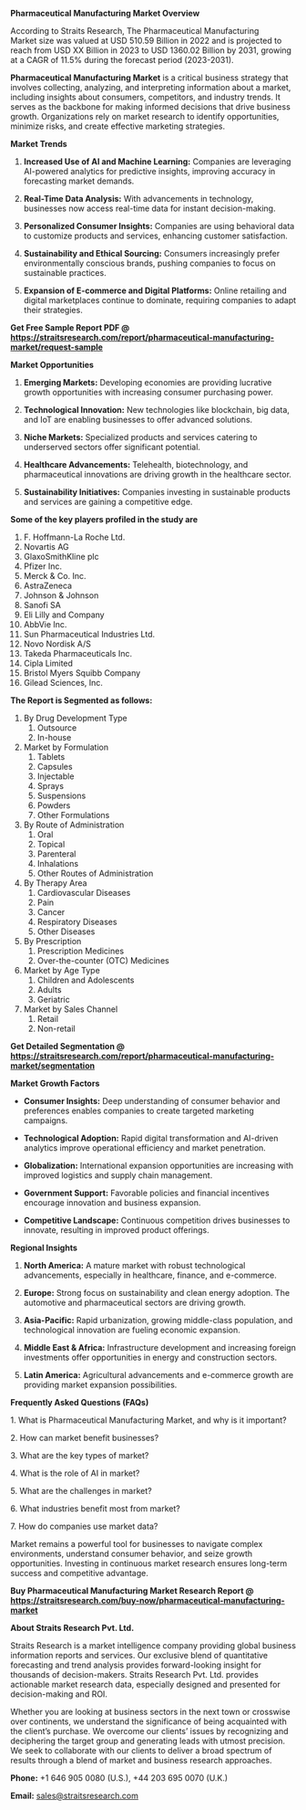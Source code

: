 <p><strong>Pharmaceutical Manufacturing Market Overview</strong></p>
<p>According to Straits Research, The Pharmaceutical Manufacturing Market size was valued at USD 510.59 Billion in 2022 and is projected to reach from USD XX Billion in 2023 to USD 1360.02 Billion by 2031, growing at a CAGR of 11.5% during the forecast period (2023-2031).</p>
<p><strong>Pharmaceutical Manufacturing Market</strong> is a critical business strategy that involves collecting, analyzing, and interpreting information about a market, including insights about consumers, competitors, and industry trends. It serves as the backbone for making informed decisions that drive business growth. Organizations rely on market research to identify opportunities, minimize risks, and create effective marketing strategies.</p>
<p><strong>Market Trends</strong></p>
<ol>
<li>
<p><strong>Increased Use of AI and Machine Learning:</strong> Companies are leveraging AI-powered analytics for predictive insights, improving accuracy in forecasting market demands.</p>
</li>
<li>
<p><strong>Real-Time Data Analysis:</strong> With advancements in technology, businesses now access real-time data for instant decision-making.</p>
</li>
<li>
<p><strong>Personalized Consumer Insights:</strong> Companies are using behavioral data to customize products and services, enhancing customer satisfaction.</p>
</li>
<li>
<p><strong>Sustainability and Ethical Sourcing:</strong> Consumers increasingly prefer environmentally conscious brands, pushing companies to focus on sustainable practices.</p>
</li>
<li>
<p><strong>Expansion of E-commerce and Digital Platforms:</strong> Online retailing and digital marketplaces continue to dominate, requiring companies to adapt their strategies.</p>
</li>
</ol>
<p><strong>Get Free Sample Report PDF @ <a href=https://straitsresearch.com/report/pharmaceutical-manufacturing-market/request-sample>https://straitsresearch.com/report/pharmaceutical-manufacturing-market/request-sample</a></strong></p>
<p><strong>Market Opportunities</strong></p>
<ol>
<li>
<p><strong>Emerging Markets:</strong> Developing economies are providing lucrative growth opportunities with increasing consumer purchasing power.</p>
</li>
<li>
<p><strong>Technological Innovation:</strong> New technologies like blockchain, big data, and IoT are enabling businesses to offer advanced solutions.</p>
</li>
<li>
<p><strong>Niche Markets:</strong> Specialized products and services catering to underserved sectors offer significant potential.</p>
</li>
<li>
<p><strong>Healthcare Advancements:</strong> Telehealth, biotechnology, and pharmaceutical innovations are driving growth in the healthcare sector.</p>
</li>
<li>
<p><strong>Sustainability Initiatives:</strong> Companies investing in sustainable products and services are gaining a competitive edge.</p>
</li>
</ol>
<div>
<div><strong>Some of the key players profiled in the study are</strong></div>
</div>
<p><ol>
<li>F. Hoffmann-La Roche Ltd.</li>
<li>Novartis AG</li>
<li>GlaxoSmithKline plc</li>
<li>Pfizer Inc.</li>
<li>Merck &amp; Co. Inc.</li>
<li>AstraZeneca</li>
<li>Johnson &amp; Johnson</li>
<li>Sanofi SA</li>
<li>Eli Lilly and Company</li>
<li>AbbVie Inc.</li>
<li>Sun Pharmaceutical Industries Ltd.</li>
<li>Novo Nordisk A/S</li>
<li>Takeda Pharmaceuticals Inc.</li>
<li>Cipla Limited</li>
<li>Bristol Myers Squibb Company</li>
<li>Gilead Sciences, Inc.</li>
</ol></p>
<p><strong>The Report is Segmented as follows:</strong></p>
<p><ol>
<li>By Drug Development Type
<ol>
<li>Outsource</li>
<li>In-house</li>
</ol>
</li>
<li>Market by Formulation
<ol>
<li>Tablets</li>
<li>Capsules</li>
<li>Injectable</li>
<li>Sprays</li>
<li>Suspensions</li>
<li>Powders</li>
<li>Other Formulations</li>
</ol>
</li>
<li>By Route of Administration
<ol>
<li>Oral</li>
<li>Topical</li>
<li>Parenteral</li>
<li>Inhalations</li>
<li>Other Routes of Administration</li>
</ol>
</li>
<li>By Therapy Area
<ol>
<li>Cardiovascular Diseases</li>
<li>Pain</li>
<li>Cancer</li>
<li>Respiratory Diseases</li>
<li>Other Diseases</li>
</ol>
</li>
<li>By Prescription
<ol>
<li>Prescription Medicines</li>
<li>Over-the-counter (OTC) Medicines</li>
</ol>
</li>
<li>Market by Age Type
<ol>
<li>Children and Adolescents</li>
<li>Adults</li>
<li>Geriatric</li>
</ol>
</li>
<li>Market by Sales Channel
<ol>
<li>Retail</li>
<li>Non-retail</li>
</ol>
</li>
</ol></p>
<p><strong>Get Detailed Segmentation @ <a href=https://straitsresearch.com/report/pharmaceutical-manufacturing-market/segmentation>https://straitsresearch.com/report/pharmaceutical-manufacturing-market/segmentation</a></strong></p>
<p><strong>Market Growth Factors</strong></p>
<ul>
<li>
<p><strong>Consumer Insights:</strong> Deep understanding of consumer behavior and preferences enables companies to create targeted marketing campaigns.</p>
</li>
<li>
<p><strong>Technological Adoption:</strong> Rapid digital transformation and AI-driven analytics improve operational efficiency and market penetration.</p>
</li>
<li>
<p><strong>Globalization:</strong> International expansion opportunities are increasing with improved logistics and supply chain management.</p>
</li>
<li>
<p><strong>Government Support:</strong> Favorable policies and financial incentives encourage innovation and business expansion.</p>
</li>
<li>
<p><strong>Competitive Landscape:</strong> Continuous competition drives businesses to innovate, resulting in improved product offerings.</p>
</li>
</ul>
<p><strong>Regional Insights</strong></p>
<ol>
<li>
<p><strong>North America:</strong> A mature market with robust technological advancements, especially in healthcare, finance, and e-commerce.</p>
</li>
<li>
<p><strong>Europe:</strong> Strong focus on sustainability and clean energy adoption. The automotive and pharmaceutical sectors are driving growth.</p>
</li>
<li>
<p><strong>Asia-Pacific:</strong> Rapid urbanization, growing middle-class population, and technological innovation are fueling economic expansion.</p>
</li>
<li>
<p><strong>Middle East &amp; Africa:</strong> Infrastructure development and increasing foreign investments offer opportunities in energy and construction sectors.</p>
</li>
<li>
<p><strong>Latin America:</strong> Agricultural advancements and e-commerce growth are providing market expansion possibilities.</p>
</li>
</ol>
<p><strong>Frequently Asked Questions (FAQs)</strong></p>
<p>1. What is Pharmaceutical Manufacturing Market, and why is it important?</p>
<p>2. How can market benefit businesses?</p>
<p>3. What are the key types of market?</p>
<p>4. What is the role of AI in market?</p>
<p>5. What are the challenges in market?</p>
<p>6. What industries benefit most from market?</p>
<p>7. How do companies use market data?</p>
<p>Market remains a powerful tool for businesses to navigate complex environments, understand consumer behavior, and seize growth opportunities. Investing in continuous market research ensures long-term success and competitive advantage.</p>
<p><strong>Buy Pharmaceutical Manufacturing Market Research Report @ <a href=https://straitsresearch.com/buy-now/pharmaceutical-manufacturing-market>https://straitsresearch.com/buy-now/pharmaceutical-manufacturing-market</a></strong></p>
<p><strong>About Straits Research Pvt. Ltd.</strong></p>
<p>Straits Research is a market intelligence company providing global business information reports and services. Our exclusive blend of quantitative forecasting and trend analysis provides forward-looking insight for thousands of decision-makers. Straits Research Pvt. Ltd. provides actionable market research data, especially designed and presented for decision-making and ROI.</p>
<p>Whether you are looking at business sectors in the next town or crosswise over continents, we understand the significance of being acquainted with the client&rsquo;s purchase. We overcome our clients&rsquo; issues by recognizing and deciphering the target group and generating leads with utmost precision. We seek to collaborate with our clients to deliver a broad spectrum of results through a blend of market and business research approaches.</p>
<p><strong>Phone:</strong> +1 646 905 0080 (U.S.), +44 203 695 0070 (U.K.)</p>
<p><strong>Email:</strong> <u><a href=mailto:sales@straitsresearch.com>sales@straitsresearch.com</a></u></p>
